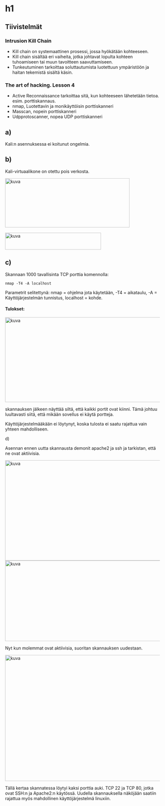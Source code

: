 # h1
## Tiivistelmät

### Intrusion Kill Chain

- Kill chain on systemaattinen prosessi, jossa hyökätään kohteeseen.
- Kill chain sisältää eri vaiheita, jotka johtavat lopulta kohteen tuhoamiseen tai muun tavoitteen saavuttamiseen.
- Tunkeutuminen tarkoittaa soluttautumista luotettuun ympäristöön ja haitan tekemistä sisältä käsin.

### The art of hacking. Lesson 4
- Active Reconnaissance tarkoittaa sitä, kun kohteeseen lähetetään tietoa. esim. porttiskannaus. 
- nmap, Luotettavin ja monikäyttöisin porttiskanneri
- Masscan, nopein porttiskanneri
- Udpprotoscanner, nopea UDP porttiskanneri


## a)

Kali:n asennuksessa ei koitunut ongelmia.

## b)

Kali-virtuaalikone on otettu pois verkosta.

<img width="405" height="160" alt="kuva" src="https://github.com/user-attachments/assets/3d410075-6f66-47ae-a130-934ab413046d" />
<br>
<br>
<img width="312" height="55" alt="kuva" src="https://github.com/user-attachments/assets/7db56201-2c4f-4d06-b5a5-8a608c9b728f" />

## c)
Skannaan 1000 tavallisinta TCP porttia komennolla:

    nmap -T4 -A localhost

Parametrit selitettynä: 
nmap = ohjelma jota käytetään, -T4 = aikataulu, -A = Käyttöjärjestelmän tunnistus, localhost = kohde.

#### Tulokset:

<img width="627" height="276" alt="kuva" src="https://github.com/user-attachments/assets/47d1947c-c357-4c14-a5f4-5979054e1198" />

skannauksen jälkeen näyttää siltä, että kaikki portit ovat kiinni. Tämä johtuu luultavasti siitä, että mikään sovellus ei käytä portteja.

Käyttöjärjestelmääkään ei löytynyt, koska tulosta ei saatu rajattua vain yhteen mahdolliseen.

d)

Asennan ennen uutta skannausta demonit apache2 ja ssh ja tarkistan, että ne ovat aktiivisia.

<img width="633" height="326" alt="kuva" src="https://github.com/user-attachments/assets/b141bc95-dd8c-4da7-8b11-067cf97d5265" />

<img width="633" height="262" alt="kuva" src="https://github.com/user-attachments/assets/238ace36-6e30-4d93-886a-06b572d74872" />

Nyt kun molemmat ovat aktiivisia, suoritan skannauksen uudestaan.

<img width="632" height="410" alt="kuva" src="https://github.com/user-attachments/assets/660b42b4-96f0-4db8-94f6-8c7ec5868b7f" />

Tällä kertaa skannatessa löytyi kaksi porttia auki. TCP 22 ja TCP 80, jotka ovat SSH:n ja Apache2:n käytössä. Uudella skannauksella näköjään saatiin rajattua myös mahdollinen käyttöjärjestelmä linuxiin.

